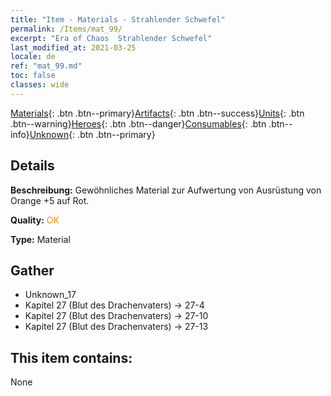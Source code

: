 ```yaml
---
title: "Item - Materials - Strahlender Schwefel"
permalink: /Items/mat_99/
excerpt: "Era of Chaos  Strahlender Schwefel"
last_modified_at: 2021-03-25
locale: de
ref: "mat_99.md"
toc: false
classes: wide
---
```

 [Materials](/de/Items/){: .btn .btn--primary}[Artifacts](/de/Items/Artifacts/){: .btn .btn--success}[Units](/de/Items/Units/){: .btn .btn--warning}[Heroes](/de/Items/Heroes/){: .btn .btn--danger}[Consumables](/de/Items/Consumables/){: .btn .btn--info}[Unknown](/de/Items/Unknown/){: .btn .btn--primary}

## Details
 **Beschreibung:** Gewöhnliches Material zur Aufwertung von Ausrüstung von Orange +5 auf Rot.

 **Quality:** <span style="color: #FF8C00">OK</span>

 **Type:** Material

## Gather

*    Unknown_17 
*    Kapitel 27 (Blut des Drachenvaters) -> 27-4 
*    Kapitel 27 (Blut des Drachenvaters) -> 27-10 
*    Kapitel 27 (Blut des Drachenvaters) -> 27-13 

## This item contains:

  None


